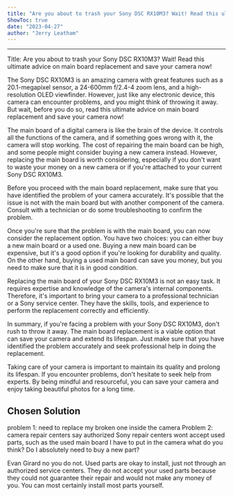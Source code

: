 ```yaml
---
title: "Are you about to trash your Sony DSC RX10M3? Wait! Read this ultimate advice on main board replacement and save your camera now!"
ShowToc: true 
date: "2023-04-27"
author: "Jerry Leatham"
---
```

*****
Title: Are you about to trash your Sony DSC RX10M3? Wait! Read this ultimate advice on main board replacement and save your camera now!

The Sony DSC RX10M3 is an amazing camera with great features such as a 20.1-megapixel sensor, a 24-600mm f/2.4-4 zoom lens, and a high-resolution OLED viewfinder. However, just like any electronic device, this camera can encounter problems, and you might think of throwing it away. But wait, before you do so, read this ultimate advice on main board replacement and save your camera now! 

The main board of a digital camera is like the brain of the device. It controls all the functions of the camera, and if something goes wrong with it, the camera will stop working. The cost of repairing the main board can be high, and some people might consider buying a new camera instead. However, replacing the main board is worth considering, especially if you don't want to waste your money on a new camera or if you're attached to your current Sony DSC RX10M3.

Before you proceed with the main board replacement, make sure that you have identified the problem of your camera accurately. It's possible that the issue is not with the main board but with another component of the camera. Consult with a technician or do some troubleshooting to confirm the problem.

Once you're sure that the problem is with the main board, you can now consider the replacement option. You have two choices: you can either buy a new main board or a used one. Buying a new main board can be expensive, but it's a good option if you're looking for durability and quality. On the other hand, buying a used main board can save you money, but you need to make sure that it is in good condition.

Replacing the main board of your Sony DSC RX10M3 is not an easy task. It requires expertise and knowledge of the camera's internal components. Therefore, it's important to bring your camera to a professional technician or a Sony service center. They have the skills, tools, and experience to perform the replacement correctly and efficiently.

In summary, if you're facing a problem with your Sony DSC RX10M3, don't rush to throw it away. The main board replacement is a viable option that can save your camera and extend its lifespan. Just make sure that you have identified the problem accurately and seek professional help in doing the replacement.

Taking care of your camera is important to maintain its quality and prolong its lifespan. If you encounter problems, don't hesitate to seek help from experts. By being mindful and resourceful, you can save your camera and enjoy taking beautiful photos for a long time.


## Chosen Solution
 problem 1: need to replace my broken one inside the camera
Problem 2: camera repair centers say authorized Sony repair centers wont accept used parts, such as the used main board I have to put in the camera
what do you think? Do I absolutely need to buy a new part?

 Evan Girard no you do not. Used parts are okay to install, just not through an authorized service centers. They do not accept your used parts because they could not guarantee their repair and would not make any money of you. You can most certainly install most parts yourself.




